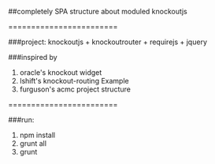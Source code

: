 
##completely SPA structure about moduled knockoutjs

========================

###project: knockoutjs + knockoutrouter + requirejs + jquery

###inspired by
1. oracle's knockout widget
2. lshift's knockout-routing Example
3. furguson's acmc project structure


========================

###run:
1. npm install
2. grunt all
3. grunt

